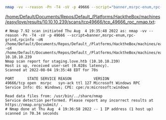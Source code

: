 ```bash
nmap -vv --reason -Pn -T4 -sV -p 49666 --script="banner,msrpc-enum,rpc-grind,rpcinfo" -oN "/home/Default/Documents/Repos/Default_/Platforms/HacktheBox/machines/easy/love/results/10.10.10.239/scans/tcp49666/tcp_49666_rpc_nmap.txt" -oX "/home/Default/Documents/Repos/Default_/Platforms/HacktheBox/machines/easy/love/results/10.10.10.239/scans/tcp49666/xml/tcp_49666_rpc_nmap.xml" 10.10.10.239
```

[/home/Default/Documents/Repos/Default_/Platforms/HacktheBox/machines/easy/love/results/10.10.10.239/scans/tcp49666/tcp_49666_rpc_nmap.txt](file:///home/Default/Documents/Repos/Default_/Platforms/HacktheBox/machines/easy/love/results/10.10.10.239/scans/tcp49666/tcp_49666_rpc_nmap.txt):

```
# Nmap 7.92 scan initiated Thu Aug  4 19:35:48 2022 as: nmap -vv --reason -Pn -T4 -sV -p 49666 --script=banner,msrpc-enum,rpc-grind,rpcinfo -oN /home/Default/Documents/Repos/Default_/Platforms/HacktheBox/machines/easy/love/results/10.10.10.239/scans/tcp49666/tcp_49666_rpc_nmap.txt -oX /home/Default/Documents/Repos/Default_/Platforms/HacktheBox/machines/easy/love/results/10.10.10.239/scans/tcp49666/xml/tcp_49666_rpc_nmap.xml 10.10.10.239
Nmap scan report for staging.love.htb (10.10.10.239)
Host is up, received user-set (0.028s latency).
Scanned at 2022-08-04 19:35:48 EDT for 70s

PORT      STATE SERVICE REASON          VERSION
49666/tcp open  msrpc   syn-ack ttl 127 Microsoft Windows RPC
Service Info: OS: Windows; CPE: cpe:/o:microsoft:windows

Read data files from: /usr/bin/../share/nmap
Service detection performed. Please report any incorrect results at https://nmap.org/submit/ .
# Nmap done at Thu Aug  4 19:36:58 2022 -- 1 IP address (1 host up) scanned in 70.34 seconds

```
